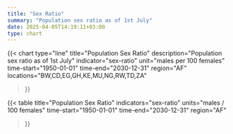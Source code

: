 ```yaml
---
title: "Sex Ratio"
summary: "Population sex ratio as of 1st July"
date: 2025-04-05T14:19:11+03:00
type: chart
---
```


{{< chart
    type="line"
    title="Population Sex Ratio"
    description="Population sex ratio as of 1st July"
    indicator="sex-ratio"
    unit="males per 100 females"
    time-start="1950-01-01"
    time-end="2030-12-31"
    region="AF"
    locations="BW,CD,EG,GH,KE,MU,NG,RW,TD,ZA"
>}}

{{< table
    title="Population Sex Ratio"
    indicators="sex-ratio"
    units="males / 100 females"
    time-start="1950-01-01"
    time-end="2030-12-31"
    region="AF"
>}}
